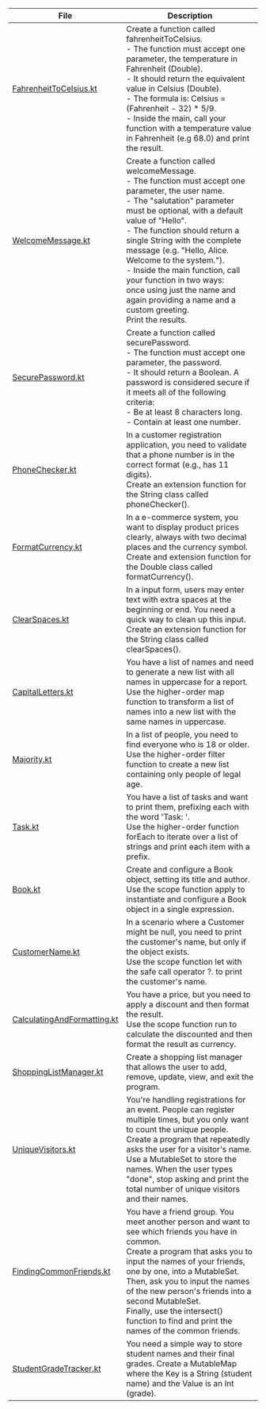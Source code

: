 | File                                                       | Description                                                                                                                                                                                                                                                                                                                                                                                                                                                                                     |
|------------------------------------------------------------|-------------------------------------------------------------------------------------------------------------------------------------------------------------------------------------------------------------------------------------------------------------------------------------------------------------------------------------------------------------------------------------------------------------------------------------------------------------------------------------------------|
| [FahrenheitToCelsius.kt](FahrenheitToCelsius.kt)           | Create a function called fahrenheitToCelsius. <br/>- The function must accept one parameter, the temperature in Fahrenheit (Double). <br/>- It should return the equivalent value in Celsius (Double). <br/>- The formula is: Celsius = (Fahrenheit - 32) * 5/9. <br/>- Inside the main, call your function with a temperature value in Fahrenheit (e.g 68.0) and print the result.                                                                                                             |           
| [WelcomeMessage.kt](WelcomeMessage.kt)                     | Create a function called welcomeMessage. <br/>- The function must accept one parameter, the user name. <br/>- The "salutation" parameter must be optional, with a default value of "Hello". <br/>- The function should return a single String with the complete message (e.g. "Hello, Alice. Welcome to the system."). <br/>- Inside the main function, call your function in two ways: <br/>once using just the name and again providing a name and a custom greeting. <br/>Print the results. |
| [SecurePassword.kt](SecurePassword.kt)                     | Create a function called securePassword. <br/>- The function must accept one parameter, the password. <br/>- It should return a Boolean. A password is considered secure if it meets all of the following criteria: <br/>- Be at least 8 characters long. <br/>- Contain at least one number.                                                                                                                                                                                                   |
| [PhoneChecker.kt](PhoneChecker.kt)                         | In a customer registration application, you need to validate that a phone number is in the correct format (e.g., has 11 digits). <br/>Create an extension function for the String class called phoneChecker().                                                                                                                                                                                                                                                                                  |
| [FormatCurrency.kt](FormatCurrency.kt)                     | In a e-commerce system, you want to display product prices clearly, always with two decimal places and the currency symbol. <br/>Create and extension function for the Double class called formatCurrency().                                                                                                                                                                                                                                                                                    |
| [ClearSpaces.kt](ClearSpaces.kt)                           | In a input form, users may enter text with extra spaces at the beginning or end. You need a quick way to clean up this input. <br/>Create an extension function for the String class called clearSpaces().                                                                                                                                                                                                                                                                                      |
| [CapitalLetters.kt](CapitalLetters.kt)                     | You have a list of names and need to generate a new list with all names in uppercase for a report. <br/>Use the higher-order map function to transform a list of names into a new list with the same names in uppercase.                                                                                                                                                                                                                                                                        |
| [Majority.kt](Majority.kt)                                 | In a list of people, you need to find everyone who is 18 or older. <br/>Use the higher-order filter function to create a new list containing only people of legal age.                                                                                                                                                                                                                                                                                                                          |
| [Task.kt](Task.kt)                                         | You have a list of tasks and want to print them, prefixing each with the word 'Task: '. <br/>Use the higher-order function forEach to iterate over a list of strings and print each item with a prefix.                                                                                                                                                                                                                                                                                         |
| [Book.kt](Book.kt)                                         | Create and configure a Book object, setting its title and author. <br/>Use the scope function apply to instantiate and configure a Book object in a single expression.                                                                                                                                                                                                                                                                                                                          |
| [CustomerName.kt](CustomerName.kt)                         | In a scenario where a Customer might be null, you need to print the customer's name, but only if the object exists. <br/>Use the scope function let with the safe call operator ?. to print the customer's name.                                                                                                                                                                                                                                                                                |
| [CalculatingAndFormatting.kt](CalculatingAndFormatting.kt) | You have a price, but you need to apply a discount and then format the result. <br/>Use the scope function run to calculate the discounted and then format the result as currency.                                                                                                                                                                                                                                                                                                              |
| [ShoppingListManager.kt](ShoppingListManager.kt)           | Create a shopping list manager that allows the user to add, remove, update, view, and exit the program.                                                                                                                                                                                                                                                                                                                                                                                         |
| [UniqueVisitors.kt](UniqueVisitors.kt)                     | You're handling registrations for an event. People can register multiple times, but you only want to count the unique people. <br/>Create a program that repeatedly asks the user for a visitor's name. Use a MutableSet to store the names. When the user types "done", stop asking and print the total number of unique visitors and their names.                                                                                                                                             |
| [FindingCommonFriends.kt](FindingCommonFriends.kt)         | You have a friend group. You meet another person and want to see which friends you have in common. <br/>Create a program that asks you to input the names of your friends, one by one, into a MutableSet. <br/>Then, ask you to input the names of the new person's friends into a second MutableSet. <br/>Finally, use the intersect() function to find and print the names of the common friends.                                                                                             |
| [StudentGradeTracker.kt](StudentGradeTracker.kt)           | You need a simple way to store student names and their final grades. Create a MutableMap where the Key is a String (student name) and the Value is an Int (grade).                                                                                                                                                                                                                                                                                                                              |